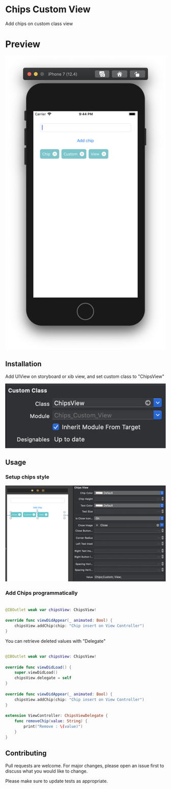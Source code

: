 # Chips Custom View

Add chips on custom class view

# Preview

![Chips view](/Preview/Preview.png?raw=true)

## Installation

Add UIView on storyboard or xib view, and set custom class to "ChipsView"

![Set custom class](/Preview/Installation.png?raw=true)



## Usage

### Setup chips style 

![Set chips style](/Preview/Style.png?raw=true)

### Add Chips programmatically
```swift

@IBOutlet weak var chipsView: ChipsView!
    
override func viewDidAppear(_ animated: Bool) {
    chipsView.addChip(chip: "Chip insert on View Controller")       
}
```

You can retrieve deleted values with "Delegate"

```swift

@IBOutlet weak var chipsView: ChipsView!

override func viewDidLoad() {
    super.viewDidLoad()
    chipsView.delegate = self
}
    
override func viewDidAppear(_ animated: Bool) {
    chipsView.addChip(chip: "Chip insert on View Controller")       
}

extension ViewController: ChipsViewDelegate {
    func removeChip(value: String) {
        print("Remove : \(value)")
    }
}

```

## Contributing
Pull requests are welcome. For major changes, please open an issue first to discuss what you would like to change.

Please make sure to update tests as appropriate.

